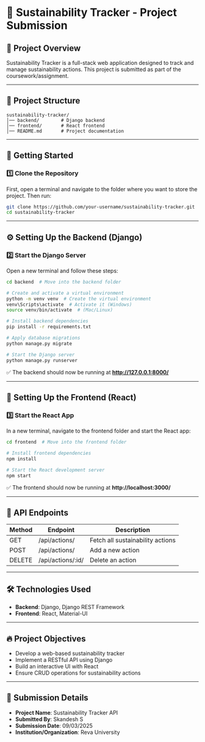 # 🌱 Sustainability Tracker - Project Submission

## 📌 Project Overview
Sustainability Tracker is a full-stack web application designed to track and manage sustainability actions. This project is submitted as part of the coursework/assignment.

---

## 📂 Project Structure
```
sustainability-tracker/
│── backend/        # Django backend
│── frontend/       # React frontend
│── README.md       # Project documentation
```

---

## 🚀 Getting Started

### 1️⃣ Clone the Repository
First, open a terminal and navigate to the folder where you want to store the project. Then run:
```sh
git clone https://github.com/your-username/sustainability-tracker.git
cd sustainability-tracker
```

---

## ⚙️ Setting Up the Backend (Django)

### **2️⃣ Start the Django Server**
Open a new terminal and follow these steps:

```sh
cd backend  # Move into the backend folder

# Create and activate a virtual environment
python -m venv venv  # Create the virtual environment
venv\Scripts\activate  # Activate it (Windows)
source venv/bin/activate  # (Mac/Linux)

# Install backend dependencies
pip install -r requirements.txt

# Apply database migrations
python manage.py migrate

# Start the Django server
python manage.py runserver
```
✅ The backend should now be running at **http://127.0.0.1:8000/**

---

## 🎨 Setting Up the Frontend (React)

### **3️⃣ Start the React App**
In a new terminal, navigate to the frontend folder and start the React app:

```sh
cd frontend  # Move into the frontend folder

# Install frontend dependencies
npm install

# Start the React development server
npm start
```
✅ The frontend should now be running at **http://localhost:3000/**

---

## 📡 API Endpoints
| Method | Endpoint | Description |
|--------|---------|-------------|
| GET    | /api/actions/ | Fetch all sustainability actions |
| POST   | /api/actions/ | Add a new action |
| DELETE | /api/actions/:id/ | Delete an action |

---

## 🛠️ Technologies Used
- **Backend**: Django, Django REST Framework
- **Frontend**: React, Material-UI

---

## 🔥 Project Objectives
- Develop a web-based sustainability tracker
- Implement a RESTful API using Django
- Build an interactive UI with React
- Ensure CRUD operations for sustainability actions

---

## 📜 Submission Details
- **Project Name**: Sustainability Tracker API
- **Submitted By**: Skandesh S
- **Submission Date**: 09/03/2025
- **Institution/Organization**: Reva University



